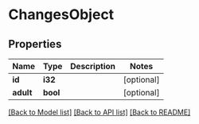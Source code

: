 # ChangesObject

## Properties

Name | Type | Description | Notes
------------ | ------------- | ------------- | -------------
**id** | **i32** |  | [optional] 
**adult** | **bool** |  | [optional] 

[[Back to Model list]](../README.md#documentation-for-models) [[Back to API list]](../README.md#documentation-for-api-endpoints) [[Back to README]](../README.md)


